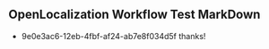 ## OpenLocalization Workflow Test MarkDown
* 9e0e3ac6-12eb-4fbf-af24-ab7e8f034d5f thanks!

<!--HONumber=Jul16_HO4-->


